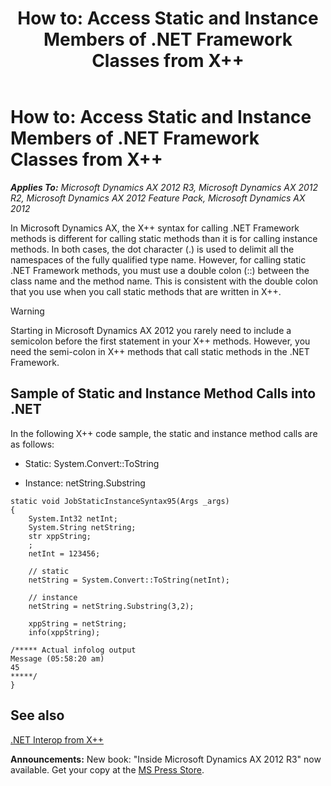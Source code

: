 ﻿---
title: 'How to: Access Static and Instance Members of .NET Framework Classes from X++'
TOCTitle: 'How to: Access Static and Instance Members of .NET Framework Classes from X++'
ms:assetid: e863724b-9187-4703-b119-4e327a9498d1
ms:mtpsurl: https://msdn.microsoft.com/en-us/library/Cc641200(v=AX.60)
ms:contentKeyID: 35253226
ms.date: 05/18/2015
mtps_version: v=AX.60
---

# How to: Access Static and Instance Members of .NET Framework Classes from X++ 


_**Applies To:** Microsoft Dynamics AX 2012 R3, Microsoft Dynamics AX 2012 R2, Microsoft Dynamics AX 2012 Feature Pack, Microsoft Dynamics AX 2012_

In Microsoft Dynamics AX, the X++ syntax for calling .NET Framework methods is different for calling static methods than it is for calling instance methods. In both cases, the dot character (.) is used to delimit all the namespaces of the fully qualified type name. However, for calling static .NET Framework methods, you must use a double colon (::) between the class name and the method name. This is consistent with the double colon that you use when you call static methods that are written in X++.


> [!WARNING]
> <P>Starting in Microsoft Dynamics AX 2012 you rarely need to include a semicolon before the first statement in your X++ methods. However, you need the semi-colon in X++ methods that call static methods in the .NET Framework.</P>



## Sample of Static and Instance Method Calls into .NET

In the following X++ code sample, the static and instance method calls are as follows:

  - Static: System.Convert::ToString

  - Instance: netString.Substring

<!-- end list -->

    static void JobStaticInstanceSyntax95(Args _args)
    {
        System.Int32 netInt;
        System.String netString;
        str xppString;
        ;
        netInt = 123456;
    
        // static
        netString = System.Convert::ToString(netInt);
    
        // instance
        netString = netString.Substring(3,2);
    
        xppString = netString;
        info(xppString);
    
    /***** Actual infolog output
    Message (05:58:20 am)
    45
    *****/
    }

## See also

[.NET Interop from X++](net-interop-from-x.md)

  
**Announcements:** New book: "Inside Microsoft Dynamics AX 2012 R3" now available. Get your copy at the [MS Press Store](https://www.microsoftpressstore.com/store/inside-microsoft-dynamics-ax-2012-r3-9780735685109).

